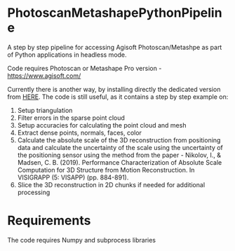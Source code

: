 # PhotoscanMetashapePythonPipeline
 A step by step pipeline for accessing Agisoft Photoscan/Metashpe as part of Python applications in headless mode.
 
 Code requires Photoscan or Metashape Pro version - https://www.agisoft.com/
 
 Currently there is another way, by installing directly the dedicated version from [HERE](https://agisoft.freshdesk.com/support/solutions/articles/31000148930-how-to-install-metashape-stand-alone-python-module). The code is still useful, as it contains a step by step example on:
 1. Setup triangulation
 2. Filter errors in the sparse point cloud
 3. Setup accuracies for calculating the point cloud and mesh
 4. Extract dense points, normals, faces, color
 5. Calculate the absolute scale of the 3D reconstruction from positioning data and calculate the uncertainty of the scale using the uncertainty of the positioning sensor using the method from the paper - Nikolov, I., & Madsen, C. B. (2019). Performance Characterization of Absolute Scale Computation for 3D Structure from Motion Reconstruction. In VISIGRAPP (5: VISAPP) (pp. 884-891).
 6. Slice the 3D reconstruction in 2D chunks if needed for additional processing
 
 
# Requirements

The code requires Numpy and subprocess libraries
